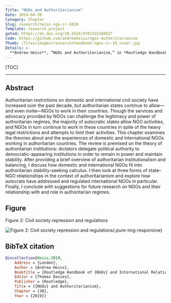 ```yaml
---
Title: "NGOs and Authoritarianism"
Date: 2019-04-30
Category: Chapter
Slug: research/heiss-ngo-ir-2019
Template: research_project
gated: https://dx.doi.org/10.4324/9781315268927
Code: https://github.com/andrewheiss/ngos-authoritarianism
Thumb: /files/images/research/handbook-ngos-ir-19_cover.jpg
Details: >-
  **Andrew Heiss**, “NGOs and Authoritarianism,” in *Routledge Handbook of NGOs and International Relations*, ed. Thomas Davies (London: Routledge, 2019).
---
```


[TOC]

---

## Abstract

Authoritarian restrictions on domestic and international civil society have increased over the past decade, but authoritarian states continue to allow—and even invite—NGOs to work in their countries. Though the services and advocacy provided by NGOs can challenge the legitimacy and power of authoritarian regimes, the majority of autocratic states allow NGO activities, and NGOs in turn continue to work in these countries in spite of the heavy legal restrictions and attempts to limit their activities. This chapter examines the theories about and the experiences of domestic and international NGOs working in authoritarian countries. The review is premised on the theory of authoritarian institutions: dictators delegate political authority to democratic-appearing institutions in order to remain in power and maintain stability. After providing a brief overview of authoritarian institutionalism and balancing, I discuss how domestic and international NGOs fit into authoritarian stability-seeking calculus. I then look at three forms of state–NGO relationships in the context of authoritarianism and explore how autocrats have addressed and regulated international NGOs in particular. Finally, I conclude with suggestions for future research on NGOs and their relationship with and role in authoritarian regimes.


## Figure

Figure 2: Civil society repression and regulations

![Figure 2: Civil society repression and regulations](/files/images/research/ngos-ir-19_fig2.png){.pure-img-responsive}


## BibTeX citation

```bibtex
@incollection{Heiss:2019,
    Address = {London},
    Author = {Andrew Heiss},
    Booktitle = {Routledge Handbook of {NGOs} and International Relations},
    Editor = {Thomas Davies},
    Publisher = {Routledge},
    Title = {{NGOs} and Authoritarianism},
    Chapter = {38},
    Year = {2019}}
```
